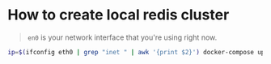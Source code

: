 # How to create local redis cluster

> `en0` is your network interface that you're using right now.

```bash
ip=$(ifconfig eth0 | grep "inet " | awk '{print $2}') docker-compose up -d --build
```

